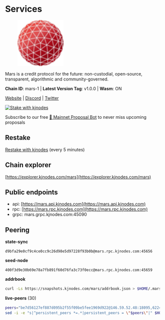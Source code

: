 # Services

<figure><img src="https://raw.githubusercontent.com/kj89/cosmos-images/main/logos/mars.png" width="150" alt=""><figcaption></figcaption></figure>

Mars is a credit protocol for the future: non-custodial,  open-source, transparent, algorithmic and community-governed.

**Chain ID**: mars-1 | **Latest Version Tag**: v1.0.0 | **Wasm**: ON

[Website](https://marsprotocol.io) | [Discord](https://discord.gg/marsprotocol) | [Twitter](https://twitter.com/mars_protocol)

[![Stake with kjnodes](https://i.ibb.co/cr44Q8j/button-stake-with-kjnodes.png)](https://restake.app/mars/marsvaloper1p9t4gr40rnpdwqacxgcqp7ffrfw908nu020g4n)

Subscribe to our free [🤖 Mainnet Proposal Bot](https://t.me/kjnodes_proposal_bot) to never miss upcoming proposals

## Restake

[Restake with kjnodes](https://restake.app/mars/marsvaloper1p9t4gr40rnpdwqacxgcqp7ffrfw908nu020g4n) (every 5 minutes)
## Chain explorer
[https://explorer.kjnodes.com/mars](https://explorer.kjnodes.com/mars)

## Public endpoints

* api: [https://mars.api.kjnodes.com](https://mars.api.kjnodes.com)
* rpc: [https://mars.rpc.kjnodes.com](https://mars.rpc.kjnodes.com)
* grpc: mars.grpc.kjnodes.com:45090

## Peering

**state-sync**

```text
d9bfa29e0cf9c4ce0cc9c26d98e5d97228f93b0b@mars.rpc.kjnodes.com:45656
```

**seed-node**

```text
400f3d9e30b69e78a7fb891f60d76fa3c73f0ecc@mars.rpc.kjnodes.com:45659
```

**addrbook**
```bash
curl -Ls https://snapshots.kjnodes.com/mars/addrbook.json > $HOME/.mars/config/addrbook.json
```

**live-peers** (30)
```bash
peers="be7d56127ef887d095b2f55f09be5fee1969d922@146.59.52.48:18095,62246c0c33a1a5a9f0fb4b40ab45db39cab5c44f@165.22.199.234:26130,c3763808d3ed05c475b8a31cdd97fc522c088f4f@162.55.245.149:12020,d9bfa29e0cf9c4ce0cc9c26d98e5d97228f93b0b@65.109.88.38:45656,73be725377cc966d8da48f751085de4d1581b391@185.242.112.32:27651,7583038c5f21ef6ddb60692469cfd80c97dd585d@88.218.224.126:26656,b88814bddfccd85289d7201bfd6fc6c4b3342ab2@178.162.165.193:36095,c0e6bf4193accabc14171ce163e704dcec5ea5df@51.91.215.170:36095,c46be592341987eae20ac681cb08d2abcc02ab9a@137.74.4.20:2000,59bb909c57664fafe88bf1b6924769c15a769ba4@65.108.125.236:3000,d0dbb50a474888b8bed04bf8a23ac6b8bae443ee@5.79.79.80:18095,6bcae846a2dc02b86ef6a0950655e65522da4e56@65.109.106.169:26656,76969af1bccdd4dcc511741b171c3d4ccb837ba6@146.59.85.223:18556,84f821d36d45cc0cdaa4ff05297e888bb0d9de8f@85.237.193.111:26656,969af6a39a0f7e8a17b92d90888360ad92248626@65.108.132.107:2000,7bcc2e490b6aa2536d68de0881cba2ee7134840c@139.59.8.48:26130,ca5a76c51bbbc57f839e6ed08953d3926eaa6e5b@34.159.232.61:26656,d6c36c298508090c1fe8a47e5bc7943b99b21e62@185.215.180.226:26656,e1b058e5cfa2b836ddaa496b10911da62dcf182e@65.21.136.170:55656,ebc272824924ea1a27ea3183dd0b9ba713494f83@185.16.39.158:27056,c124ce0b508e8b9ed1c5b6957f362225659b5343@169.155.45.189:26656,1616af7456f519a0f2360adcad45d4bb9d39c92d@146.59.85.222:26656,4a10096e178d36c5d6a6ad8adb2f17f4e6667671@51.159.214.226:33003,d2a2c21754be65ad4a4f1de1f6163f681a6e8af8@192.99.44.79:18556,c3c99a66c4c1d00e9ea32864b6a506fb20ab6525@46.4.11.118:26656,d933a425e567c28b4695acbbf0d6cfa6c68cf0c5@65.108.72.156:26656,3e1d0c796a49b1315d95d336715fe0cad0470f40@195.189.96.106:42656,86baedb502883a67947c84f62f3b6b89fc630988@107.155.81.98:26656,32af09a8b5723864cb30b0e69dc2b0e2e5cd63d0@193.26.159.34:26656,530b1964bc17bca6457311f1c2d5a2f3d25b297a@51.81.155.97:18556"
sed -i -e "s|^persistent_peers *=.*|persistent_peers = \"$peers\"|" $HOME/.mars/config/config.toml
```
